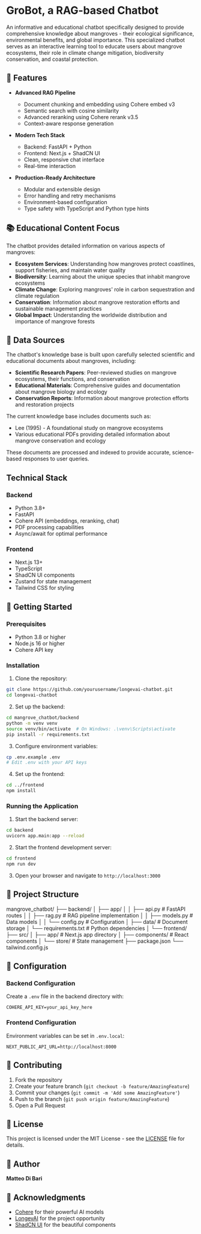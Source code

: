 # GroBot, a RAG-based Chatbot

An informative and educational chatbot specifically designed to provide comprehensive knowledge about mangroves - their ecological significance, environmental benefits, and global importance. This specialized chatbot serves as an interactive learning tool to educate users about mangrove ecosystems, their role in climate change mitigation, biodiversity conservation, and coastal protection.

## 🌟 Features

- **Advanced RAG Pipeline**
  - Document chunking and embedding using Cohere embed v3
  - Semantic search with cosine similarity
  - Advanced reranking using Cohere rerank v3.5
  - Context-aware response generation

- **Modern Tech Stack**
  - Backend: FastAPI + Python
  - Frontend: Next.js + ShadCN UI
  - Clean, responsive chat interface
  - Real-time interaction

- **Production-Ready Architecture**
  - Modular and extensible design
  - Error handling and retry mechanisms
  - Environment-based configuration
  - Type safety with TypeScript and Python type hints

## 📚 Educational Content Focus

The chatbot provides detailed information on various aspects of mangroves:

- **Ecosystem Services**: Understanding how mangroves protect coastlines, support fisheries, and maintain water quality
- **Biodiversity**: Learning about the unique species that inhabit mangrove ecosystems
- **Climate Change**: Exploring mangroves' role in carbon sequestration and climate regulation
- **Conservation**: Information about mangrove restoration efforts and sustainable management practices
- **Global Impact**: Understanding the worldwide distribution and importance of mangrove forests

## 📖 Data Sources

The chatbot's knowledge base is built upon carefully selected scientific and educational documents about mangroves, including:

- **Scientific Research Papers**: Peer-reviewed studies on mangrove ecosystems, their functions, and conservation
- **Educational Materials**: Comprehensive guides and documentation about mangrove biology and ecology
- **Conservation Reports**: Information about mangrove protection efforts and restoration projects

The current knowledge base includes documents such as:
- Lee (1995) - A foundational study on mangrove ecosystems
- Various educational PDFs providing detailed information about mangrove conservation and ecology

These documents are processed and indexed to provide accurate, science-based responses to user queries.

## Technical Stack

### Backend
- Python 3.8+
- FastAPI
- Cohere API (embeddings, reranking, chat)
- PDF processing capabilities
- Async/await for optimal performance

### Frontend
- Next.js 13+
- TypeScript
- ShadCN UI components
- Zustand for state management
- Tailwind CSS for styling

## 🚀 Getting Started

### Prerequisites
- Python 3.8 or higher
- Node.js 16 or higher
- Cohere API key

### Installation

1. Clone the repository:
```bash
git clone https://github.com/yourusername/longevai-chatbot.git
cd longevai-chatbot
```

2. Set up the backend:
```bash
cd mangrove_chatbot/backend
python -m venv venv
source venv/bin/activate  # On Windows: .\venv\Scripts\activate
pip install -r requirements.txt
```

3. Configure environment variables:
```bash
cp .env.example .env
# Edit .env with your API keys
```

4. Set up the frontend:
```bash
cd ../frontend
npm install
```

### Running the Application

1. Start the backend server:
```bash
cd backend
uvicorn app.main:app --reload
```

2. Start the frontend development server:
```bash
cd frontend
npm run dev
```

3. Open your browser and navigate to `http://localhost:3000`

## 📁 Project Structure 

mangrove_chatbot/
├── backend/
│ ├── app/
│ │ ├── api.py # FastAPI routes
│ │ ├── rag.py # RAG pipeline implementation
│ │ ├── models.py # Data models
│ │ └── config.py # Configuration
│ ├── data/ # Document storage
│ └── requirements.txt # Python dependencies
│
└── frontend/
├── src/
│ ├── app/ # Next.js app directory
│ ├── components/ # React components
│ └── store/ # State management
├── package.json
└── tailwind.config.js


## 🔧 Configuration

### Backend Configuration
Create a `.env` file in the backend directory with:
```env
COHERE_API_KEY=your_api_key_here
```

### Frontend Configuration
Environment variables can be set in `.env.local`:
```env
NEXT_PUBLIC_API_URL=http://localhost:8000
```

## 🤝 Contributing

1. Fork the repository
2. Create your feature branch (`git checkout -b feature/AmazingFeature`)
3. Commit your changes (`git commit -m 'Add some AmazingFeature'`)
4. Push to the branch (`git push origin feature/AmazingFeature`)
5. Open a Pull Request

## 📝 License

This project is licensed under the MIT License - see the [LICENSE](LICENSE) file for details.

## 👤 Author

**Matteo Di Bari**

## 🙏 Acknowledgments

- [Cohere](https://cohere.ai/) for their powerful AI models
- [LongevAI](https://www.longev.ai/) for the project opportunity
- [ShadCN UI](https://ui.shadcn.com/) for the beautiful components
